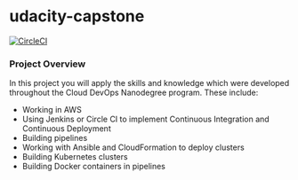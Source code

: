# udacity-capstone
[![CircleCI](https://circleci.com/gh/nicomwang/udacity-capstone.svg?style=svg)](https://app.circleci.com/pipelines/github/nicomwang/udacity-capstone)

### Project Overview
In this project you will apply the skills and knowledge which were developed throughout the Cloud DevOps Nanodegree program. These include:

  - Working in AWS
  - Using Jenkins or Circle CI to implement Continuous Integration and Continuous Deployment
  - Building pipelines
  - Working with Ansible and CloudFormation to deploy clusters
  - Building Kubernetes clusters
  - Building Docker containers in pipelines
